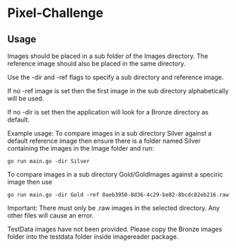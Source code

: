 # Pixel-Challenge

## Usage

Images should be placed in a sub folder of the Images directory.
The reference image should also be placed in the same directory.

Use the -dir and -ref flags to specify a sub directory and reference image.

If no -ref image is set then the first image in the sub directory alphabetically will be used. 

If no -dir is set then the application will look for a Bronze directory as default.

Example usage:
To compare images in a sub directory Silver against a default reference image then ensure there is a folder named Silver containing the images in the Image folder and run:

    go run main.go -dir Silver

To compare images in a sub directory Gold/GoldImages against a speciric image then use

    go run main.go -dir Gold -ref 0aeb3950-8d36-4c29-be82-8bcdc82eb216.raw

Important: There must only be .raw images in the selected directory. Any other files will cause an error.

TestData images have not been provided. Please copy the Bronze images folder into the testdata folder inside imagereader package.